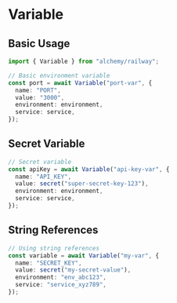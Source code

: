 # Variable

## Basic Usage

```typescript
import { Variable } from "alchemy/railway";

// Basic environment variable
const port = await Variable("port-var", {
  name: "PORT",
  value: "3000",
  environment: environment,
  service: service,
});
```

## Secret Variable

```typescript
// Secret variable
const apiKey = await Variable("api-key-var", {
  name: "API_KEY",
  value: secret("super-secret-key-123"),
  environment: environment,
  service: service,
});
```

## String References

```typescript
// Using string references
const variable = await Variable("my-var", {
  name: "SECRET_KEY",
  value: secret("my-secret-value"),
  environment: "env_abc123",
  service: "service_xyz789",
});
```